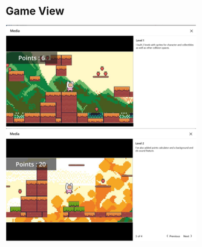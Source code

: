 # Game View
<img title="level 1" alt="game view for level 1" src='Screenshot 2024-04-18 021412.png'>
<img title="level 2" alt="game view for level 2" src='Screenshot 2024-04-18 022704.png'>
